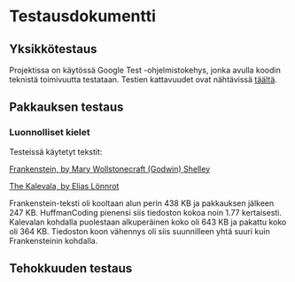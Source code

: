 # Testausdokumentti

## Yksikkötestaus

Projektissa on käytössä Google Test -ohjelmistokehys, jonka avulla koodin teknistä toimivuutta testataan. Testien kattavuudet ovat nähtävissä [täältä](https://htmlpreview.github.io/?https://github.com/MatiasLyyra/HuffmanCoding/blob/master/dokumentaatio/coverage/index.html).

## Pakkauksen testaus

### Luonnolliset kielet

Testeissä käytetyt tekstit:

[Frankenstein, by Mary Wollstonecraft (Godwin) Shelley](http://www.gutenberg.org/cache/epub/84/pg84.txt)

[The Kalevala, by Elias Lönnrot](http://www.gutenberg.org/cache/epub/7000/pg7000.txt)

Frankenstein-teksti oli kooltaan alun perin 438 KB ja pakkauksen jälkeen 247 KB. HuffmanCoding pienensi siis tiedoston kokoa noin 1.77 kertaisesti. Kalevalan kohdalla puolestaan alkuperäinen koko oli 643 KB ja pakattu koko oli 364 KB. Tiedoston koon vähennys oli siis suunnilleen yhtä suuri kuin Frankensteinin kohdalla.

## Tehokkuuden testaus
